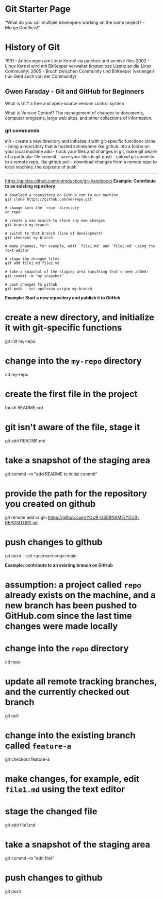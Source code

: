 # Git Starter Page #

"What do you call multiple developers working on the same project? - Merge Conflicts!"

# History of Git # 
1991 - Änderungen am Linux Kernel via patches und archive files
2002 - Linux Kernel wird mit BitKeeper verwaltet (kostenlose Lizenz an die Linux Community)
2005 - Bruch zwischen Community und BitKeeper (verlangen nun Geld auch von der Community)

## Gwen Faraday - Git and GitHub for Beginners ##

What is Git?
a free and open-source version control system

What is Version Control?
The management of changes to documents, computer programs, large web sites, and other collections of information.

### git commands ###

init   - create a new directory and initialize it with git-specific functions
clone  - bring a repository that is hosted somewhere like github into a folder on your local machine
add    - track your files and changes in git, make git aware of a particular file
commit - save your files in git
push   - upload git commits to a remote repo, like github
pull   - download changes from a remote repo to local machine, the opposite of push

---------------------------------------
https://guides.github.com/introduction/git-handbook/
**Example: Contribute to an existing repository**
```code=bash
# download a repository on GitHub.com to our machine
git clone https://github.com/me/repo.git

# change into the `repo` directory
cd repo

# create a new branch to store any new changes
git branch my-branch

# switch to that branch (line of development)
git checkout my-branch

# make changes, for example, edit `file1.md` and `file2.md` using the text editor

# stage the changed files
git add file1.md file2.md

# take a snapshot of the staging area (anything that's been added)
git commit -m "my snapshot"

# push changes to github
git push --set-upstream origin my-branch
```
**Example: Start a new repository and publish it to GitHub**
# create a new directory, and initialize it with git-specific functions
git init my-repo

# change into the `my-repo` directory
cd my-repo

# create the first file in the project
touch README.md

# git isn't aware of the file, stage it
git add README.md

# take a snapshot of the staging area
git commit -m "add README to initial commit"

# provide the path for the repository you created on github
git remote add origin https://github.com/YOUR-USERNAME/YOUR-REPOSITORY.git

# push changes to github
git push --set-upstream origin main

**Example: contribute to an existing branch on GitHub**
# assumption: a project called `repo` already exists on the machine, and a new branch has been pushed to GitHub.com since the last time changes were made locally

# change into the `repo` directory
cd repo

# update all remote tracking branches, and the currently checked out branch
git pull

# change into the existing branch called `feature-a`
git checkout feature-a

# make changes, for example, edit `file1.md` using the text editor

# stage the changed file
git add file1.md

# take a snapshot of the staging area
git commit -m "edit file1"

# push changes to github
git push